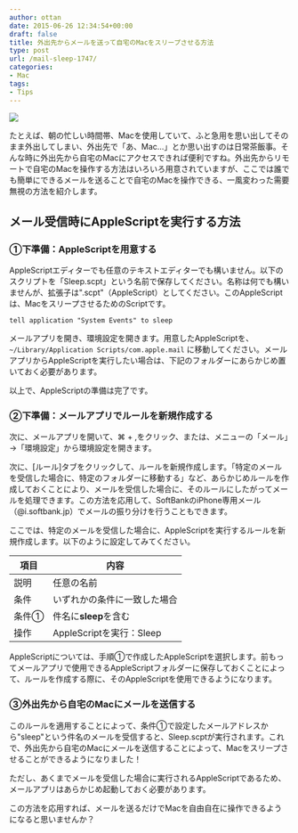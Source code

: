 ```yaml
---
author: ottan
date: 2015-06-26 12:34:54+00:00
draft: false
title: 外出先からメールを送って自宅のMacをスリープさせる方法
type: post
url: /mail-sleep-1747/
categories:
- Mac
tags:
- Tips
---
```


![](/images/2015/06/150626-558d4783bee6d.jpg)

たとえば、朝の忙しい時間帯、Macを使用していて、ふと急用を思い出してそのまま外出してしまい、外出先で「あ、Mac…」とか思い出すのは日常茶飯事。そんな時に外出先から自宅のMacにアクセスできれば便利ですね。外出先からリモートで自宅のMacを操作する方法はいろいろ用意されていますが、ここでは誰でも簡単にできるメールを送ることで自宅のMacを操作できる、一風変わった需要無視の方法を紹介します。

## メール受信時にAppleScriptを実行する方法

### ①下準備：AppleScriptを用意する

AppleScriptエディターでも任意のテキストエディターでも構いません。以下のスクリプトを「Sleep.scpt」という名前で保存してください。名称は何でも構いませんが、拡張子は".scpt"（AppleScript）としてください。このAppleScriptは、MacをスリープさせるためのScriptです。

```applescript
tell application "System Events" to sleep
```

メールアプリを開き、環境設定を開きます。用意したAppleScriptを、`~/Library/Application Scripts/com.apple.mail`
に移動してください。メールアプリからAppleScriptを実行したい場合は、下記のフォルダーにあらかじめ置いておく必要があります。

以上で、AppleScriptの準備は完了です。

### ②下準備：メールアプリでルールを新規作成する

次に、メールアプリを開いて、⌘ + ,をクリック、または、メニューの「メール」→「環境設定」から環境設定を開きます。

次に、[ルール]タブをクリックして、ルールを新規作成します。「特定のメールを受信した場合に、特定のフォルダーに移動する」など、あらかじめルールを作成しておくことにより、メールを受信した場合に、そのルールにしたがってメールを処理できます。この方法を応用して、SoftBankのiPhone専用メール（@i.softbank.jp）でメールの振り分けを行うこともできます。

ここでは、特定のメールを受信した場合に、AppleScriptを実行するルールを新規作成します。以下のように設定してみてください。

| 項目  | 内容                         |
| ----- | ---------------------------- |
| 説明  | 任意の名前                   |
| 条件  | いずれかの条件に一致した場合 |
| 条件① | 件名に**sleep**を含む        |
| 操作  | AppleScriptを実行：Sleep     |

AppleScriptについては、手順①で作成したAppleScriptを選択します。前もってメールアプリで使用できるAppleScriptフォルダーに保存しておくことによって、ルールを作成する際に、そのAppleScriptを使用できるようになります。

### ③外出先から自宅のMacにメールを送信する

このルールを適用することによって、条件①で設定したメールアドレスから"sleep"という件名のメールを受信すると、Sleep.scptが実行されます。これで、外出先から自宅のMacにメールを送信することによって、Macをスリープさせることができるようになりました！

ただし、あくまでメールを受信した場合に実行されるAppleScriptであるため、メールアプリはあらかじめ起動しておく必要があります。

この方法を応用すれば、メールを送るだけでMacを自由自在に操作できるようになると思いませんか？
